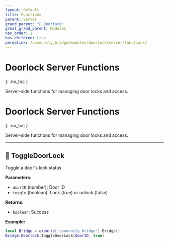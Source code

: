 ```yaml
---
layout: default
title: Functions
parent: Server
grand_parent: "🚪 Doorlock"
great_grand_parent: Modules
nav_order: 1
has_children: true
permalink: /community_bridge/modules/doorlock/server/functions/
---
```


# Doorlock Server Functions
{: .no_toc }

Server-side functions for managing door locks and access.

# Doorlock Server Functions
{: .no_toc }

Server-side functions for managing door locks and access.

---

## 🔹 ToggleDoorLock

Toggle a door's lock status.

**Parameters:**
- `doorID` (number): Door ID
- `toggle` (boolean): Lock (true) or unlock (false)

**Returns:**
- `boolean`: Success

**Example:**
```lua
local Bridge = exports['community_bridge']:Bridge()
Bridge.Doorlock.ToggleDoorLock(doorID, true)
```